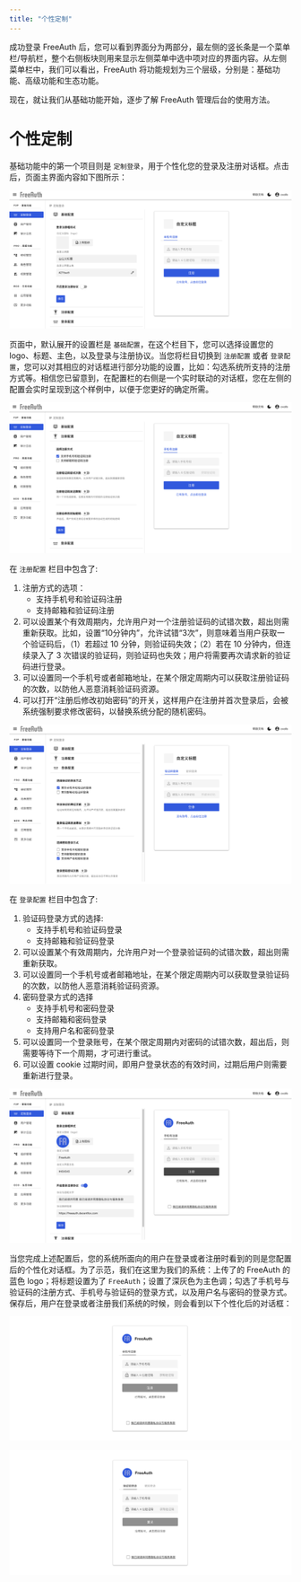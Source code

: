 ```yaml
---
title: "个性定制"
---
```

成功登录 FreeAuth 后，您可以看到界面分为两部分，最左侧的竖长条是一个菜单栏/导航栏，整个右侧板块则用来显示左侧菜单中选中项对应的界面内容。从左侧菜单栏中，我们可以看出，FreeAuth 将功能规划为三个层级，分别是：基础功能、高级功能和生态功能。

现在，就让我们从基础功能开始，逐步了解 FreeAuth 管理后台的使用方法。

# 个性定制

基础功能中的第一个项目则是 `定制登录`，用于个性化您的登录及注册对话框。点击后，页面主界面内容如下图所示：

![FreeAuth Login Customization - Basic Settings](/assets/manual/customization-basic.png)

页面中，默认展开的设置栏是 `基础配置`，在这个栏目下，您可以选择设置您的 logo、标题、主色，以及登录与注册协议。当您将栏目切换到 `注册配置` 或者 `登录配置`，您可以对其相应的对话框进行部分功能的设置，比如：勾选系统所支持的注册方式等。相信您已留意到，在配置栏的右侧是一个实时联动的对话框，您在左侧的配置会实时呈现到这个样例中，以便于您更好的确定所需。

![FreeAuth Login Customization - Registration Settings](/assets/manual/customization-registration.png)

在 `注册配置` 栏目中包含了:

1. 注册方式的选项：
    * 支持手机号和验证码注册
    * 支持邮箱和验证码注册
2. 可以设置某个有效周期内，允许用户对一个注册验证码的试错次数，超出则需重新获取。比如，设置“10分钟内”，允许试错“3次”，则意味着当用户获取一个验证码后，（1）若超过 10 分钟，则验证码失效；（2）若在 10 分钟内，但连续录入了 3 次错误的验证码，则验证码也失效；用户将需要再次请求新的验证码进行登录。
3. 可以设置同一个手机号或者邮箱地址，在某个限定周期内可以获取注册验证码的次数，以防他人恶意消耗验证码资源。
4. 可以打开“注册后修改初始密码”的开关，这样用户在注册并首次登录后，会被系统强制要求修改密码，以替换系统分配的随机密码。

![FreeAuth Login Customization - Login Settings](/assets/manual/customization-login.png)

在 `登录配置` 栏目中包含了:

1. 验证码登录方式的选择:
    * 支持手机号和验证码登录
    * 支持邮箱和验证码登录
2. 可以设置某个有效周期内，允许用户对一个登录验证码的试错次数，超出则需重新获取。
3. 可以设置同一个手机号或者邮箱地址，在某个限定周期内可以获取登录验证码的次数，以防他人恶意消耗验证码资源。
4. 密码登录方式的选择
    * 支持手机号和密码登录
    * 支持邮箱和密码登录
    * 支持用户名和密码登录
5. 可以设置同一个登录账号，在某个限定周期内对密码的试错次数，超出后，则需要等待下一个周期，才可进行重试。
6. 可以设置 cookie 过期时间，即用户登录状态的有效时间，过期后用户则需要重新进行登录。

![FreeAuth Login Customization - Example](/assets/manual/customization-example.png)

当您完成上述配置后，您的系统所面向的用户在登录或者注册时看到的则是您配置后的个性化对话框。为了示范，我们在这里为我们的系统：上传了的 FreeAuth 的蓝色 logo；将标题设置为了 `FreeAuth`；设置了深灰色为主色调；勾选了手机号与验证码的注册方式、手机号与验证码的登录方式，以及用户名与密码的登录方式。保存后，用户在登录或者注册我们系统的时候，则会看到以下个性化后的对话框：

![FreeAuth Login Customization - Customized Registration](/assets/manual/customized-registration-frame.png)

![FreeAuth Login Customization - Customized Login](/assets/manual/customized-login-frame.png)
